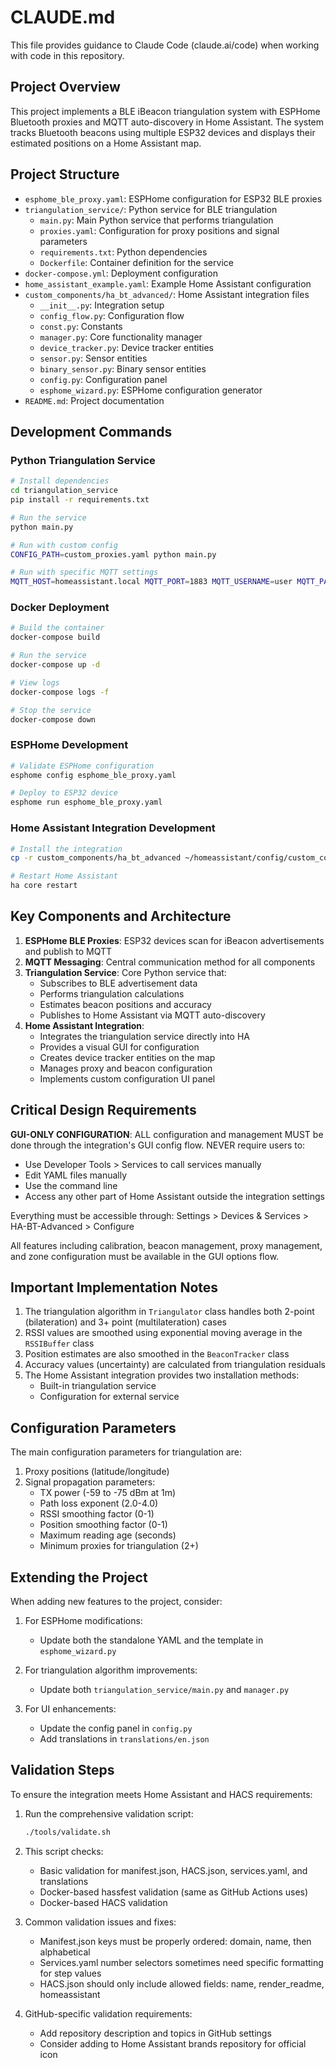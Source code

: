 # CLAUDE.md

This file provides guidance to Claude Code (claude.ai/code) when working with code in this repository.

## Project Overview

This project implements a BLE iBeacon triangulation system with ESPHome Bluetooth proxies and MQTT auto-discovery in Home Assistant. The system tracks Bluetooth beacons using multiple ESP32 devices and displays their estimated positions on a Home Assistant map.

## Project Structure

- `esphome_ble_proxy.yaml`: ESPHome configuration for ESP32 BLE proxies
- `triangulation_service/`: Python service for BLE triangulation
  - `main.py`: Main Python service that performs triangulation
  - `proxies.yaml`: Configuration for proxy positions and signal parameters
  - `requirements.txt`: Python dependencies
  - `Dockerfile`: Container definition for the service
- `docker-compose.yml`: Deployment configuration
- `home_assistant_example.yaml`: Example Home Assistant configuration
- `custom_components/ha_bt_advanced/`: Home Assistant integration files
  - `__init__.py`: Integration setup
  - `config_flow.py`: Configuration flow
  - `const.py`: Constants
  - `manager.py`: Core functionality manager
  - `device_tracker.py`: Device tracker entities
  - `sensor.py`: Sensor entities
  - `binary_sensor.py`: Binary sensor entities
  - `config.py`: Configuration panel
  - `esphome_wizard.py`: ESPHome configuration generator
- `README.md`: Project documentation

## Development Commands

### Python Triangulation Service

```bash
# Install dependencies
cd triangulation_service
pip install -r requirements.txt

# Run the service
python main.py

# Run with custom config
CONFIG_PATH=custom_proxies.yaml python main.py

# Run with specific MQTT settings
MQTT_HOST=homeassistant.local MQTT_PORT=1883 MQTT_USERNAME=user MQTT_PASSWORD=pass python main.py
```

### Docker Deployment

```bash
# Build the container
docker-compose build

# Run the service
docker-compose up -d

# View logs
docker-compose logs -f

# Stop the service
docker-compose down
```

### ESPHome Development

```bash
# Validate ESPHome configuration
esphome config esphome_ble_proxy.yaml

# Deploy to ESP32 device
esphome run esphome_ble_proxy.yaml
```

### Home Assistant Integration Development

```bash
# Install the integration
cp -r custom_components/ha_bt_advanced ~/homeassistant/config/custom_components/

# Restart Home Assistant
ha core restart
```

## Key Components and Architecture

1. **ESPHome BLE Proxies**: ESP32 devices scan for iBeacon advertisements and publish to MQTT
2. **MQTT Messaging**: Central communication method for all components
3. **Triangulation Service**: Core Python service that:
   - Subscribes to BLE advertisement data
   - Performs triangulation calculations
   - Estimates beacon positions and accuracy
   - Publishes to Home Assistant via MQTT auto-discovery
4. **Home Assistant Integration**:
   - Integrates the triangulation service directly into HA
   - Provides a visual GUI for configuration
   - Creates device tracker entities on the map
   - Manages proxy and beacon configuration
   - Implements custom configuration UI panel

## Critical Design Requirements

**GUI-ONLY CONFIGURATION**: ALL configuration and management MUST be done through the integration's GUI config flow. NEVER require users to:
- Use Developer Tools > Services to call services manually
- Edit YAML files manually
- Use the command line
- Access any other part of Home Assistant outside the integration settings

Everything must be accessible through:
Settings > Devices & Services > HA-BT-Advanced > Configure

All features including calibration, beacon management, proxy management, and zone configuration must be available in the GUI options flow.

## Important Implementation Notes

1. The triangulation algorithm in `Triangulator` class handles both 2-point (bilateration) and 3+ point (multilateration) cases
2. RSSI values are smoothed using exponential moving average in the `RSSIBuffer` class
3. Position estimates are also smoothed in the `BeaconTracker` class
4. Accuracy values (uncertainty) are calculated from triangulation residuals
5. The Home Assistant integration provides two installation methods:
   - Built-in triangulation service 
   - Configuration for external service

## Configuration Parameters

The main configuration parameters for triangulation are:

1. Proxy positions (latitude/longitude)
2. Signal propagation parameters:
   - TX power (-59 to -75 dBm at 1m)
   - Path loss exponent (2.0-4.0)
   - RSSI smoothing factor (0-1)
   - Position smoothing factor (0-1)
   - Maximum reading age (seconds)
   - Minimum proxies for triangulation (2+)

## Extending the Project

When adding new features to the project, consider:

1. For ESPHome modifications:
   - Update both the standalone YAML and the template in `esphome_wizard.py`

2. For triangulation algorithm improvements:
   - Update both `triangulation_service/main.py` and `manager.py`

3. For UI enhancements:
   - Update the config panel in `config.py`
   - Add translations in `translations/en.json`

## Validation Steps

To ensure the integration meets Home Assistant and HACS requirements:

1. Run the comprehensive validation script:
   ```bash
   ./tools/validate.sh
   ```

2. This script checks:
   - Basic validation for manifest.json, HACS.json, services.yaml, and translations
   - Docker-based hassfest validation (same as GitHub Actions uses)
   - Docker-based HACS validation

3. Common validation issues and fixes:
   - Manifest.json keys must be properly ordered: domain, name, then alphabetical
   - Services.yaml number selectors sometimes need specific formatting for step values
   - HACS.json should only include allowed fields: name, render_readme, homeassistant

4. GitHub-specific validation requirements:
   - Add repository description and topics in GitHub settings
   - Consider adding to Home Assistant brands repository for official icon